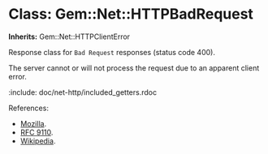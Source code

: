 # Class: Gem::Net::HTTPBadRequest
**Inherits:** Gem::Net::HTTPClientError
    

Response class for `Bad Request` responses (status code 400).

The server cannot or will not process the request due to an apparent client
error.

:include: doc/net-http/included_getters.rdoc

References:

*   [Mozilla](https://developer.mozilla.org/en-US/docs/Web/HTTP/Status/400).
*   [RFC
    9110](https://www.rfc-editor.org/rfc/rfc9110.html#name-400-bad-request).
*   [Wikipedia](https://en.wikipedia.org/wiki/List_of_HTTP_status_codes#400).



